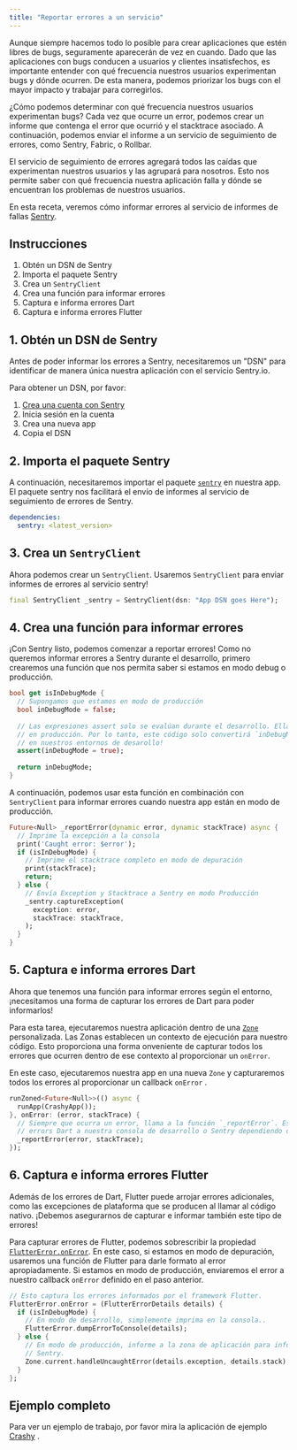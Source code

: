 ```yaml
---
title: "Reportar errores a un servicio"
---
```


Aunque siempre hacemos todo lo posible para crear aplicaciones que estén libres de bugs, 
seguramente aparecerán de vez en cuando. Dado que las aplicaciones con bugs conducen a usuarios y 
clientes insatisfechos, es importante entender con qué frecuencia nuestros usuarios experimentan 
bugs y dónde ocurren. De esta manera, podemos priorizar los bugs con el mayor impacto y 
trabajar para corregirlos.

¿Cómo podemos determinar con qué frecuencia nuestros usuarios experimentan bugs? Cada vez que 
ocurre un error, podemos crear un informe que contenga el error que ocurrió y el stacktrace asociado. 
A continuación, podemos enviar el informe a un servicio de seguimiento de errores, 
como Sentry, Fabric, o Rollbar. 

El servicio de seguimiento de errores agregará todos las caídas que experimentan nuestros usuarios y 
las agrupará para nosotros. Esto nos permite saber con qué frecuencia nuestra aplicación falla y 
dónde se encuentran los problemas de nuestros usuarios. 

En esta receta, veremos cómo informar errores al servicio de informes de fallas 
[Sentry](https://sentry.io/welcome/).

## Instrucciones

  1. Obtén un DSN de Sentry
  2. Importa el paquete Sentry
  3. Crea un `SentryClient`
  4. Crea una función para informar errores
  5. Captura e informa errores Dart
  6. Captura e informa errores Flutter

## 1. Obtén un DSN de Sentry

Antes de poder informar los errores a Sentry, necesitaremos un "DSN" para identificar de 
manera única nuestra aplicación con el servicio Sentry.io.

Para obtener un DSN, por favor: 

  1. [Crea una cuenta con Sentry](https://sentry.io/signup/)
  2. Inicia sesión en la cuenta
  3. Crea una nueva app
  4. Copia el DSN 

## 2. Importa el paquete Sentry

A continuación, necesitaremos importar el paquete 
[`sentry`](https://pub.dartlang.org/packages/sentry) en nuestra app. El paquete 
sentry nos facilitará el envío de informes al servicio de seguimiento de errores 
de Sentry.

```yaml
dependencies:
  sentry: <latest_version>
```

## 3. Crea un `SentryClient`

Ahora podemos crear un `SentryClient`. Usaremos `SentryClient` para enviar informes 
de errores al servicio sentry!

<!-- skip -->
```dart
final SentryClient _sentry = SentryClient(dsn: "App DSN goes Here");
```

## 4. Crea una función para informar errores

¡Con Sentry listo, podemos comenzar a reportar errores! Como no queremos informar errores 
a Sentry durante el desarrollo, primero crearemos una función que nos permita saber 
si estamos en modo debug o producción.

<!-- skip -->
```dart
bool get isInDebugMode {
  // Supongamos que estamos en modo de producción
  bool inDebugMode = false;
  
  // Las expresiones assert solo se evalúan durante el desarrollo. Ellas son ignoradas
  // en producción. Por lo tanto, este código solo convertirá `inDebugMode` a true
  // en nuestros entornos de desarollo!
  assert(inDebugMode = true);
  
  return inDebugMode;
}
```   

A continuación, podemos usar esta función en combinación con `SentryClient` 
para informar errores cuando nuestra app están en modo de producción.

<!-- skip -->
```dart
Future<Null> _reportError(dynamic error, dynamic stackTrace) async {
  // Imprime la excepción a la consola
  print('Caught error: $error');
  if (isInDebugMode) {
    // Imprime el stacktrace completo en modo de depuración
    print(stackTrace);
    return;
  } else {
    // Envía Exception y Stacktrace a Sentry en modo Producción
    _sentry.captureException(
      exception: error,
      stackTrace: stackTrace,
    ); 
  }
}
```

## 5. Captura e informa errores Dart

Ahora que tenemos una función para informar errores según el entorno, ¡necesitamos una 
forma de capturar los errores de Dart para poder informarlos! 

Para esta tarea, ejecutaremos nuestra aplicación dentro de una 
[`Zone`](https://docs.flutter.io/flutter/dart-async/Zone-class.html) personalizada. Las Zonas 
establecen un contexto de ejecución para nuestro código. Esto proporciona una forma onveniente 
de capturar todos los errores que ocurren dentro de ese contexto al proporcionar un `onError`.

En este caso, ejecutaremos nuestra app en una nueva `Zone` y capturaremos todos los errores al 
proporcionar un callback `onError` .

<!-- skip -->
```dart
runZoned<Future<Null>>(() async {
  runApp(CrashyApp());
}, onError: (error, stackTrace) {
  // Siempre que ocurra un error, llama a la función `_reportError`. Esto enviará
  // errors Dart a nuestra consola de desarrollo o Sentry dependiendo del entorno.
  _reportError(error, stackTrace);
});
```

## 6. Captura e informa errores Flutter

Además de los errores de Dart, Flutter puede arrojar errores adicionales, como las excepciones de 
plataforma que se producen al llamar al código nativo. ¡Debemos asegurarnos de capturar e informar 
también este tipo de errores!

Para capturar errores de Flutter, podemos sobrescribir la propiedad 
[`FlutterError.onError`](https://docs.flutter.io/flutter/foundation/FlutterError/onError.html). 
En este caso, si estamos en modo de depuración, usaremos una función de Flutter para darle formato 
al error apropiadamente. Si estamos en modo de producción, enviaremos el error a nuestro 
callback `onError`  definido  en el paso anterior.  

<!-- skip -->
```dart
// Esto captura los errores informados por el framework Flutter.
FlutterError.onError = (FlutterErrorDetails details) {
  if (isInDebugMode) {
    // En modo de desarrollo, simplemente imprima en la consola..
    FlutterError.dumpErrorToConsole(details);
  } else {
    // En modo de producción, informe a la zona de aplicación para informar a
    // Sentry.
    Zone.current.handleUncaughtError(details.exception, details.stack);
  }
};
```

## Ejemplo completo

Para ver un ejemplo de trabajo, por favor mira la aplicación de ejemplo 
[Crashy](https://github.com/flutter/crashy) . 
